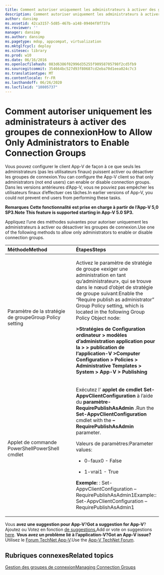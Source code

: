 ```yaml
---
title: Comment autoriser uniquement les administrateurs à activer des groupes de connexion
description: Comment autoriser uniquement les administrateurs à activer des groupes de connexion
author: dansimp
ms.assetid: 42ca3157-5d85-467b-a148-09404f8f737a
ms.reviewer: ''
manager: dansimp
ms.author: dansimp
ms.pagetype: mdop, appcompat, virtualization
ms.mktglfcycl: deploy
ms.sitesec: library
ms.prod: w10
ms.date: 06/16/2016
ms.openlocfilehash: 083d6386f02996d35255f90958705798f2cd5fb9
ms.sourcegitcommit: 354664bc527d93f80687cd2eba70d1eea024c7c3
ms.translationtype: MT
ms.contentlocale: fr-FR
ms.lasthandoff: 06/26/2020
ms.locfileid: "10805737"
---
```

# <span data-ttu-id="ad060-103">Comment autoriser uniquement les administrateurs à activer des groupes de connexion</span><span class="sxs-lookup"><span data-stu-id="ad060-103">How to Allow Only Administrators to Enable Connection Groups</span></span>


<span data-ttu-id="ad060-104">Vous pouvez configurer le client App-V de façon à ce que seuls les administrateurs (pas les utilisateurs finaux) puissent activer ou désactiver les groupes de connexion.</span><span class="sxs-lookup"><span data-stu-id="ad060-104">You can configure the App-V client so that only administrators (not end users) can enable or disable connection groups.</span></span> <span data-ttu-id="ad060-105">Dans les versions antérieures d’App-V, vous ne pouviez pas empêcher les utilisateurs finaux d’effectuer ces tâches.</span><span class="sxs-lookup"><span data-stu-id="ad060-105">In earlier versions of App-V, you could not prevent end users from performing these tasks.</span></span>

<span data-ttu-id="ad060-106">**Remarques** 
 **Cette fonctionnalité est prise en charge à partir de l’App-V 5,0 SP3.**</span><span class="sxs-lookup"><span data-stu-id="ad060-106">**Note**
**This feature is supported starting in App-V 5.0 SP3.**</span></span>

 

<span data-ttu-id="ad060-107">Appliquez l’une des méthodes suivantes pour autoriser uniquement les administrateurs à activer ou désactiver les groupes de connexion.</span><span class="sxs-lookup"><span data-stu-id="ad060-107">Use one of the following methods to allow only administrators to enable or disable connection groups.</span></span>

<table>
<colgroup>
<col width="50%" />
<col width="50%" />
</colgroup>
<thead>
<tr class="header">
<th align="left"><span data-ttu-id="ad060-108">Méthode</span><span class="sxs-lookup"><span data-stu-id="ad060-108">Method</span></span></th>
<th align="left"><span data-ttu-id="ad060-109">Étapes</span><span class="sxs-lookup"><span data-stu-id="ad060-109">Steps</span></span></th>
</tr>
</thead>
<tbody>
<tr class="odd">
<td align="left"><p><span data-ttu-id="ad060-110">Paramètre de la stratégie de groupe</span><span class="sxs-lookup"><span data-stu-id="ad060-110">Group Policy setting</span></span></p></td>
<td align="left"><p><span data-ttu-id="ad060-111">Activez le paramètre de stratégie de groupe «exiger une administration en tant qu’administrateur», qui se trouve dans le nœud d’objet de stratégie de groupe suivant:</span><span class="sxs-lookup"><span data-stu-id="ad060-111">Enable the “Require publish as administrator” Group Policy setting, which is located in the following Group Policy Object node:</span></span></p>
<p><strong><span data-ttu-id="ad060-112">&gt;Stratégies de Configuration ordinateur &gt; modèles d’administration application pour la &gt; &gt; publication de l’application-V &gt;</span><span class="sxs-lookup"><span data-stu-id="ad060-112">Computer Configuration &gt; Policies &gt; Administrative Templates &gt; System &gt; App-V &gt; Publishing</span></span></strong></p></td>
</tr>
<tr class="even">
<td align="left"><p><span data-ttu-id="ad060-113">Applet de commande PowerShell</span><span class="sxs-lookup"><span data-stu-id="ad060-113">PowerShell cmdlet</span></span></p></td>
<td align="left"><p><span data-ttu-id="ad060-114">Exécutez l' <strong> applet de cmdlet Set-AppvClientConfiguration </strong> à l’aide du <strong> paramètre-RequirePublishAsAdmin </strong> .</span><span class="sxs-lookup"><span data-stu-id="ad060-114">Run the <strong>Set-AppvClientConfiguration</strong> cmdlet with the <strong>–RequirePublishAsAdmin</strong> parameter.</span></span></p>
<p><span data-ttu-id="ad060-115">Valeurs de paramètres:</span><span class="sxs-lookup"><span data-stu-id="ad060-115">Parameter values:</span></span></p>
<ul>
<li><p><span data-ttu-id="ad060-116">0-faux</span><span class="sxs-lookup"><span data-stu-id="ad060-116">0 - False</span></span></p></li>
<li><p><span data-ttu-id="ad060-117">1-vrai</span><span class="sxs-lookup"><span data-stu-id="ad060-117">1 - True</span></span></p></li>
</ul>
<p><strong><span data-ttu-id="ad060-118">Exemple: </strong> : Set-AppvClientConfiguration – RequirePublishAsAdmin1</span><span class="sxs-lookup"><span data-stu-id="ad060-118">Example:</strong>: Set-AppvClientConfiguration –RequirePublishAsAdmin1</span></span></p></td>
</tr>
</tbody>
</table>

 

<span data-ttu-id="ad060-119">Vous **avez une suggestion pour App-V**?</span><span class="sxs-lookup"><span data-stu-id="ad060-119">**Got a suggestion for App-V**?</span></span> <span data-ttu-id="ad060-120">Ajoutez ou Votez en fonction [de suggestions.](http://appv.uservoice.com/forums/280448-microsoft-application-virtualization)</span><span class="sxs-lookup"><span data-stu-id="ad060-120">Add or vote on suggestions [here](http://appv.uservoice.com/forums/280448-microsoft-application-virtualization).</span></span> **<span data-ttu-id="ad060-121">Vous avez un problème lié à l’application-V?</span><span class="sxs-lookup"><span data-stu-id="ad060-121">Got an App-V issue?</span></span>** <span data-ttu-id="ad060-122">Utilisez le [Forum TechNet App-V](https://social.technet.microsoft.com/Forums/home?forum=mdopappv).</span><span class="sxs-lookup"><span data-stu-id="ad060-122">Use the [App-V TechNet Forum](https://social.technet.microsoft.com/Forums/home?forum=mdopappv).</span></span>

## <span data-ttu-id="ad060-123">Rubriques connexes</span><span class="sxs-lookup"><span data-stu-id="ad060-123">Related topics</span></span>


[<span data-ttu-id="ad060-124">Gestion des groupes de connexion</span><span class="sxs-lookup"><span data-stu-id="ad060-124">Managing Connection Groups</span></span>](managing-connection-groups51.md)

 

 






